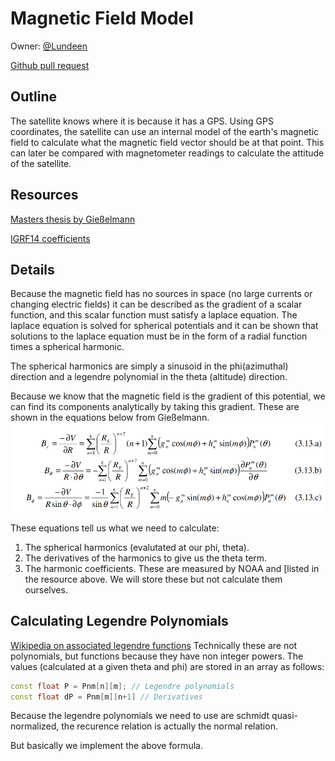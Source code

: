 # Magnetic Field Model

Owner: [@Lundeen](https://ssi-teams.slack.com/team/U07R0F0STPS)

[Github pull request](https://github.com/stanford-ssi/samwise-adcs-flight/pull/36)

## Outline

The satellite knows where it is because it has a GPS.
Using GPS coordinates, the satellite can use an internal model of the earth's magnetic field to calculate what the magnetic field vector should be at that point. This can later be compared with magnetometer readings to calculate the attitude of the satellite.

## Resources

[Masters thesis by Gießelmann](https://www.raumfahrt.fh-aachen.de/compass-1/download/Development%20of%20an%20Active%20Magnetic%20Attitude%20Determination%20and%20Control%20System%20for%20Picosatellites%20on%20highly%20inclined%20circular%20Low%20Earth%20Orbits.pdf)

[IGRF14 coefficients](https://www.ngdc.noaa.gov/IAGA/vmod/coeffs/igrf14coeffs.txt)

## Details

Because the magnetic field has no sources in space (no large currents or changing electric fields) it can be described as the gradient of a scalar function, and this scalar function must satisfy a laplace equation.
The laplace equation is solved for spherical potentials and it can be shown that solutions to the laplace equation must be in the form of a radial function times a spherical harmonic.

The spherical harmonics are simply a sinusoid in the phi(azimuthal) direction and a legendre polynomial in the theta (altitude) direction.

Because we know that the magnetic field is the gradient of this potential, we can find its components analytically by taking this gradient. These are shown in the equations below from Gießelmann.
![Image](math.png)

These equations tell us what we need to calculate:

1. The spherical harmonics (evalutated at our phi, theta).
2. The derivatives of the harmonics to give us the theta term.
3. The harmonic coefficients. These are measured by NOAA and [listed in the resource above. We will store these but not calculate them ourselves. 

## Calculating Legendre Polynomials
[Wikipedia on associated legendre functions](https://en.wikipedia.org/wiki/Associated_Legendre_polynomials)
Technically these are not polynomials, but functions because they have non integer powers.
The values (calculated at a given theta and phi) are stored in an array as follows:
``` cpp
const float P = Pnm[n][m]; // Legendre polynomials
const float dP = Pnm[m][n+1] // Derivatives
```
Because the legendre polynomials we need to use are schmidt quasi-normalized, the recurence relation is actually the normal relation.

But basically we implement the above formula.
